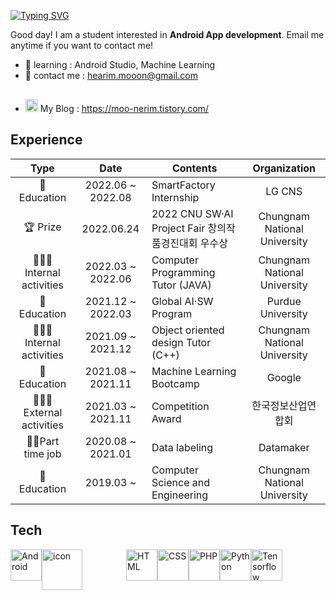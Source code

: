 [![Typing SVG](https://readme-typing-svg.herokuapp.com?font=JetBrains+Mono&color=%23FF00B5&size=40&vCenter=true&width=900&lines=Hi+there%F0%9F%91%8B;I'm+HEARIM!%F0%9F%91%A9%F0%9F%8F%BB%E2%80%8D%F0%9F%92%BB;I'm+becoming+to+AI+developer%F0%9F%8C%B1)](https://git.io/typing-svg)

Good day! I am a student interested in **Android App development**. 
Email me anytime if you want to contact me!
- 🌱 learning : Android Studio, Machine Learning
- 📩 contact me : hearim.mooon@gmail.com
- <img src="https://user-images.githubusercontent.com/59702552/149706958-1a0124f2-9c3c-4e4e-ab92-9b649bee9635.png" width="20" height="20" style="margin-top: 30px;"/> My Blog : https://moo-nerim.tistory.com/
## Experience

|         Type          |       Date        | Contents                                  |  Organization   |
| :-------------------: | :---------------: | ----------------------------------------- | :-------------: |
| 🏫 Education | 2022.06 ~ 2022.08 | SmartFactory Internship |  LG CNS |
| 🏆 Prize | 2022.06.24 | 2022 CNU SW·AI Project Fair 창의작품경진대회 우수상 |  Chungnam National University  |
|   👩🏻‍💻 Internal activities      | 2022.03 ~ 2022.06 | Computer Programming Tutor (JAVA)                    |  Chungnam National University  |
| 🏫 Education | 2021.12 ~ 2022.03 | Global AI·SW Program |  Purdue University  |
|   👩🏻‍💻 Internal activities      | 2021.09 ~ 2021.12 | Object oriented design Tutor (C++)                    |  Chungnam National University  |
|      🏫 Education      | 2021.08 ~ 2021.11 | Machine Learning Bootcamp                   |  Google  |
| 👩🏻‍💻 External activities      | 2021.03 ~ 2021.11 | Competition Award |   한국정보산업연합회    |
| 🚶🏻Part time job             | 2020.08 ~ 2021.01 | Data labeling                              |    Datamaker   |
|      🏫 Education      | 2019.03 ~         | Computer Science and Engineering            | Chungnam National University |

## Tech
<div style="display: flex;">
<img src="https://cdn.worldvectorlogo.com/logos/android.svg" alt="Android" width="50" height="50"/>
<img src="https://techstack-generator.vercel.app/js-icon.svg" alt="icon" width="65" style="width: 65px; height: 65px; margin-right: 70px; margin-bottom: 50px;" />
<img src="https://cdn.worldvectorlogo.com/logos/html-1.svg" alt="HTML" width="50" height="50"/>
<img src="https://cdn.worldvectorlogo.com/logos/css-3.svg" alt="CSS" width="50" height="50"/>
<img src="https://cdn.worldvectorlogo.com/logos/php-1.svg" alt="PHP" width="50" height="50"/>
<img src="https://cdn.worldvectorlogo.com/logos/python-5.svg" alt="Python" width="50" height="50"/>
<img src="https://cdn.worldvectorlogo.com/logos/tensorflow-2.svg" alt="Tensorflow" width="50" height="50"/>
</div>

<!-- 
![moo-nerim's GitHub stats](https://github-readme-stats.vercel.app/api?username=moo-nerim&show_icons=true&theme=gruvbox)
<div style="display: flex;"><img src="https://techstack-generator.vercel.app/js-icon.svg" alt="icon" width="65" style="width: 65px; height: 65px; margin-right: 0px; margin-bottom: 50px;" /> -->
<!--
**moo-nerim/moo-nerim** is a ✨ _special_ ✨ repository because its `README.md` (this file) appears on your GitHub profile.



Here are some ideas to get you started:

- 🔭 I’m currently working on ...
- 🌱 I’m currently learning ...
- 👯 I’m looking to collaborate on ...
- 🤔 I’m looking for help with ...
- 💬 Ask me about ...
- 📫 How to reach me: ...
- 😄 Pronouns: ...
- ⚡ Fun fact: ...
-->
